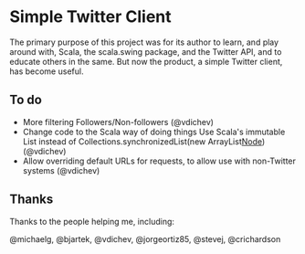 Simple Twitter Client
=====================

The primary purpose of this project was for its author to learn, and play around
with, Scala, the scala.swing package, and the Twitter API, and to educate others 
in the same. But now the product, a simple Twitter client, has become useful.

## To do

- More filtering
  Followers/Non-followers (@vdichev)
- Change code to the Scala way of doing things
  Use Scala's immutable List instead of Collections.synchronizedList(new ArrayList[Node]())  (@vdichev)
- Allow overriding default URLs for requests, to allow use with non-Twitter systems (@vdichev)

## Thanks

Thanks to the people helping me, including:

@michaelg, @bjartek, @vdichev, @jorgeortiz85, @stevej, @crichardson
